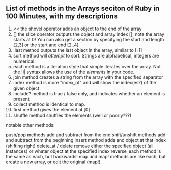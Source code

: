 ## List of methods in the Arrays seciton of Ruby in 100 Minutes, with my descriptions

1. << the shovel operator adds an object to the end of the array
2. [] the slice operator outputs the object and array index [], note the array starts at 0!  You can also get a section by specifying the start  and length [2,3] or the  start and end [2..4]
3. .last method outputs the last object in the array, similar to [-1]
4. sort method will *attempt* to sort.  Strings are alphabetical, integers are numerical.
5. each method is a iteration style that simple iterates over the array.  Not the  |i| syntax allows the use of the *elements* in your code.
6. join method creates a string from the array with the specified separator
7. index method  is more "index_of" and will show the index(es?) of the given object
8. include? method is true / false only, and indicates whether an element is present
9. collect method is identical to map.
10. first method gives the element at [0]
11. shuffle method shuffles the elements (well or poorly???)


notable other methods:

push/pop methods add and subtract from the end
shift/unshift methods add and subtract from the beginning
insert method adds and object at that index (shifting right)
delete_at / delete remove either  the specified object (all instances) or whater object at the specified index
reverse_each method is the same as each, but backwards!
map and map! methods are like each, but create a new array, or edit the original (map!)

